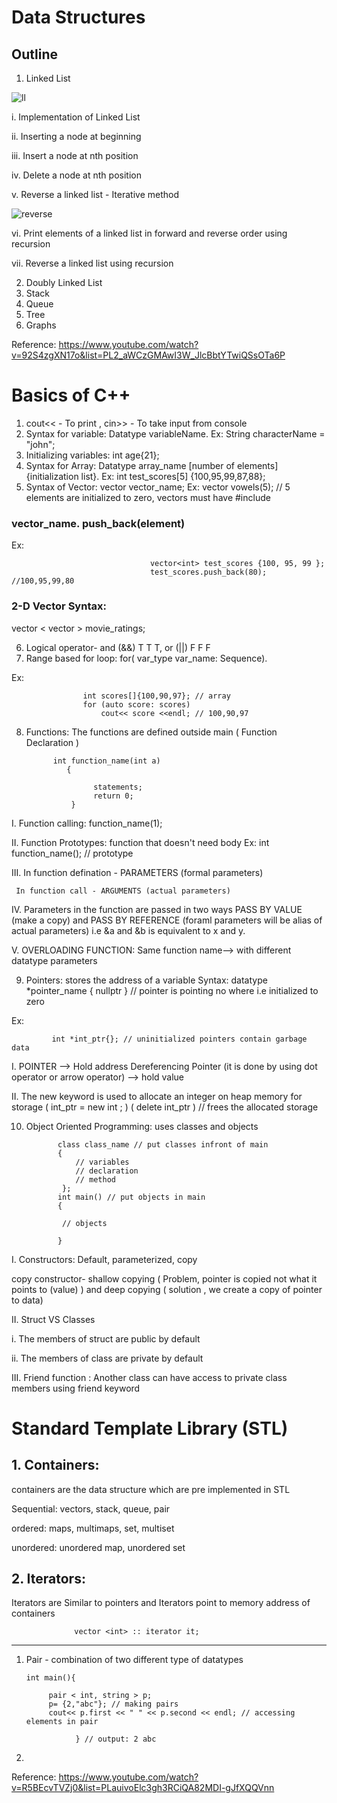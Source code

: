 # Data Structures

## Outline 

1. Linked List

![ll](https://user-images.githubusercontent.com/71040750/162908451-413f2217-4318-41a0-aed6-b4f29ea0507e.png) 

i. Implementation of Linked List

ii. Inserting a node at beginning 

iii. Insert a node at nth position

iv. Delete a node at nth position

v. Reverse a linked list - Iterative method 

![reverse](https://user-images.githubusercontent.com/71040750/163692730-14604f01-7056-4dde-9d3a-f71d874a199d.png)

vi. Print elements of a linked list in forward and reverse order using recursion 

vii. Reverse a linked list using recursion

2. Doubly Linked List
3. Stack
4. Queue 
5. Tree
6. Graphs

Reference: https://www.youtube.com/watch?v=92S4zgXN17o&list=PL2_aWCzGMAwI3W_JlcBbtYTwiQSsOTa6P

# Basics of C++

1. cout<< - To print , cin>> - To take input from console
2. Syntax for variable: Datatype variableName. Ex: String characterName = "john";
3. Initializing variables: int age{21};
4. Syntax for Array: Datatype array_name [number of elements] {initialization list}. Ex: int test_scores[5] {100,95,99,87,88};
5. Syntax of Vector: vector <datatype> vector_name; Ex: vector <char> vowels(5); // 5 elements are initialized to zero, vectors must have #include <vector> 
### vector_name. push_back(element)
  Ex:    
                                  
                                   vector<int> test_scores {100, 95, 99 };
                                   test_scores.push_back(80); //100,95,99,80
### 2-D Vector Syntax: 
  vector < vector<int> > movie_ratings; 

6. Logical operator- and (&&) T T T, or (||) F F F
7. Range based for loop: for( var_type var_name: Sequence).
  
  Ex:
  
                    int scores[]{100,90,97}; // array
                    for (auto score: scores)
                        cout<< score <<endl; // 100,90,97
 8. Functions: The functions are defined outside main ( Function Declaration )
  
  
              int function_name(int a)
                 {
  
                       statements;
                       return 0;
                  }
  
I. Function calling: function_name(1);
  
II. Function Prototypes: function that doesn't need body 
   Ex: int function_name(); // prototype
  
III. In function defination - PARAMETERS (formal parameters)
  
     In function call - ARGUMENTS (actual parameters) 
  
IV. Parameters in the function are passed in two ways PASS BY VALUE (make a copy) and PASS BY REFERENCE (foraml parameters will be alias of actual parameters) i.e &a and &b is equivalent to x and y.

V. OVERLOADING FUNCTION: Same function name--> with different datatype parameters

9. Pointers: stores the address of a variable 
  Syntax: datatype *pointer_name { nullptr } // pointer is pointing no where i.e initialized to zero
  
  Ex:
  
             int *int_ptr{}; // uninitialized pointers contain garbage data
  
  I. POINTER --> Hold address
     Dereferencing Pointer (it is done by using dot operator or arrow operator) --> hold value
  
  II. The new keyword is used to allocate an integer on heap memory for storage ( int_ptr = new int ; )
       ( delete int_ptr ) // frees the allocated storage
  
10. Object Oriented Programming: uses classes and objects
  
               class class_name // put classes infront of main
               {
                   // variables
                   // declaration
                   // method
                };
               int main() // put objects in main
               {
  
                // objects
  
               }
 I. Constructors: Default, parameterized, copy
  
copy constructor- shallow copying ( Problem, pointer is copied not what it points to (value) ) and deep copying ( solution , we create a copy of pointer to data)
   
II. Struct VS Classes 
  
i. The members of struct are public by default
  
ii. The members of class are private by default
  
III. Friend function : Another class can have access to private class members using friend keyword
  

# Standard Template Library (STL)

##  1. Containers: 
  containers are the data structure which are pre implemented in STL
  
  Sequential: vectors, stack, queue, pair
  
  ordered: maps, multimaps, set, multiset
  
  unordered: unordered map, unordered set
   
##  2. Iterators:
  Iterators are Similar to pointers and Iterators point to memory address of containers
  
                  vector <int> :: iterator it;
  
  -----------------------------------------------------------------------------------------------
  1. Pair - combination of two different type of datatypes
              
         int main(){
                         
              pair < int, string > p;
              p= {2,"abc"}; // making pairs
              cout<< p.first << " " << p.second << endl; // accessing elements in pair 
                  
                    } // output: 2 abc
  
  2. 
  
  
  
  
  Reference: https://www.youtube.com/watch?v=R5BEcvTVZj0&list=PLauivoElc3gh3RCiQA82MDI-gJfXQQVnn 
  
  
  
  
  
  
  
  












